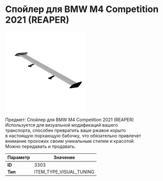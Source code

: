 # Спойлер для BMW M4 Competition 2021 (REAPER)

![Item Image](../img/3303.webp?raw=true)

Предмет: Спойлер для BMW M4 Competition 2021 (REAPER)<br>Используется для визуальной модификаций вашего<br>транспорта, способен превратить ваше ржавое корыто<br>в настоящую порхающую бабочку, что обязательно привлечет<br>внимание прохожих своим уникальным стилем и красотой.<br>Можно передавать и продавать.


| Параметр | Значение |
|----------|----------|
| **ID** | 3303 |
| **Тип** | ITEM_TYPE_VISUAL_TUNING |

